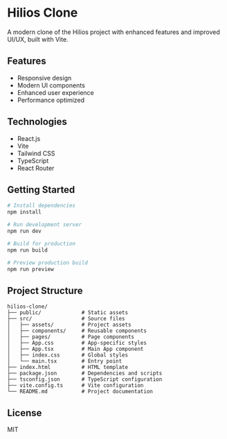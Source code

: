 # Hilios Clone

A modern clone of the Hilios project with enhanced features and improved UI/UX, built with Vite.

## Features

- Responsive design
- Modern UI components
- Enhanced user experience
- Performance optimized

## Technologies

- React.js
- Vite
- Tailwind CSS
- TypeScript
- React Router

## Getting Started

```bash
# Install dependencies
npm install

# Run development server
npm run dev

# Build for production
npm run build

# Preview production build
npm run preview
```

## Project Structure

```
hilios-clone/
├── public/             # Static assets
├── src/                # Source files
│   ├── assets/         # Project assets
│   ├── components/     # Reusable components
│   ├── pages/          # Page components
│   ├── App.css         # App-specific styles
│   ├── App.tsx         # Main App component
│   ├── index.css       # Global styles
│   └── main.tsx        # Entry point
├── index.html          # HTML template
├── package.json        # Dependencies and scripts
├── tsconfig.json       # TypeScript configuration
├── vite.config.ts      # Vite configuration
└── README.md           # Project documentation
```

## License

MIT 